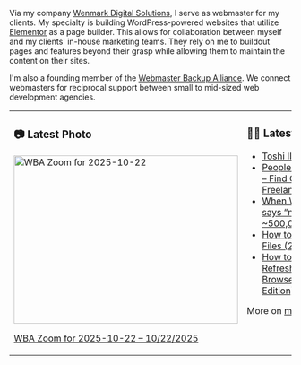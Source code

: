 Via my company [Wenmark Digital Solutions](https://wenmarkdigital.com), I serve as webmaster for my clients. My specialty is building WordPress-powered websites that utilize [Elementor](https://elementor.com/) as a page builder. This allows for collaboration between myself and my clients' in-house marketing teams. They rely on me to buildout pages and features beyond their grasp while allowing them to maintain the content on their sites.

I'm also a founding member of the [Webmaster Backup Alliance](https://webmasterbackupalliance.com/). We connect webmasters for reciprocal support between small to mid-sized web development agencies.

<table><tr><td valign="top" width="50%">

### 📷 Latest Photo
<!-- photo starts -->
<a href="https://photos.mwender.com/post/wba-zoom-for-2025-10-22/"><img src="https://photos.mwender.com/app/uploads/2025/10/wba-zoom_2025-10-22-800x600.jpg" alt="WBA Zoom for 2025-10-22" width="400" height="300" /></a>
<p><a href="https://photos.mwender.com/post/wba-zoom-for-2025-10-22/">WBA Zoom for 2025-10-22 – 10/22/2025</a></p>
<!-- photo ends -->

</td><td valign="top" width="50%">

### 👨‍💻 Latest Posts
<!-- blog starts -->
- [Toshi III](https://mwender.com/toshi-iii/)
- [PeoplePerHour.com – Find Great Freelancers](https://mwender.com/peopleperhour-com-find-great-freelancers/)
- [When WordPress says “nope” to ~500,000 images](https://mwender.com/when-wordpress-says-nope-to-500000-images/)
- [How to Name Your Files (2025 Edition)](https://mwender.com/how-to-name-your-files-2025-edition/)
- [How to Hard-Refresh Your Browser (2025 Edition)](https://mwender.com/how-to-hard-refresh-your-browser-2025-edition/)
<!-- blog ends -->

More on [mwender.com](https://mwender.com).

</td></table>